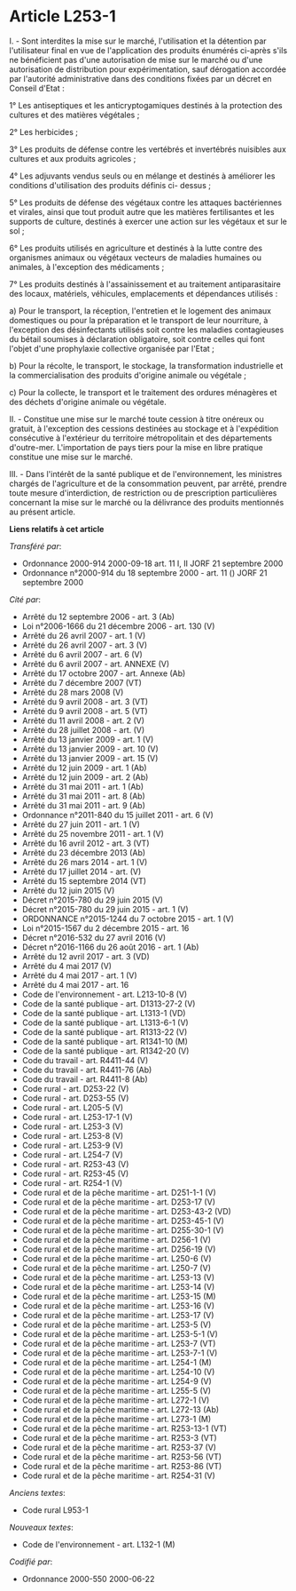 # Article L253-1

I. - Sont interdites la mise sur le marché, l'utilisation et la détention par l'utilisateur final en vue de l'application des
produits énumérés ci-après s'ils ne bénéficient pas d'une autorisation de mise sur le marché ou d'une autorisation de
distribution pour expérimentation, sauf dérogation accordée par l'autorité administrative dans des conditions fixées par un
décret en Conseil d'Etat :

1° Les antiseptiques et les anticryptogamiques destinés à la protection des cultures et des matières végétales ;

2° Les herbicides ;

3° Les produits de défense contre les vertébrés et invertébrés nuisibles aux cultures et aux produits agricoles ;

4° Les adjuvants vendus seuls ou en mélange et destinés à améliorer les conditions d'utilisation des produits définis ci-
dessus ;

5° Les produits de défense des végétaux contre les attaques bactériennes et virales, ainsi que tout produit autre que les
matières fertilisantes et les supports de culture, destinés à exercer une action sur les végétaux et sur le sol ;

6° Les produits utilisés en agriculture et destinés à la lutte contre des organismes animaux ou végétaux vecteurs de maladies
humaines ou animales, à l'exception des médicaments ;

7° Les produits destinés à l'assainissement et au traitement antiparasitaire des locaux, matériels, véhicules, emplacements
et dépendances utilisés :

a) Pour le transport, la réception, l'entretien et le logement des animaux domestiques ou pour la préparation et le transport
de leur nourriture, à l'exception des désinfectants utilisés soit contre les maladies contagieuses du bétail soumises à
déclaration obligatoire, soit contre celles qui font l'objet d'une prophylaxie collective organisée par l'Etat ;

b) Pour la récolte, le transport, le stockage, la transformation industrielle et la commercialisation des produits d'origine
animale ou végétale ;

c) Pour la collecte, le transport et le traitement des ordures ménagères et des déchets d'origine animale ou végétale.

II. - Constitue une mise sur le marché toute cession à titre onéreux ou gratuit, à l'exception des cessions destinées au
stockage et à l'expédition consécutive à l'extérieur du territoire métropolitain et des départements d'outre-mer.
L'importation de pays tiers pour la mise en libre pratique constitue une mise sur le marché.

III. - Dans l'intérêt de la santé publique et de l'environnement, les ministres chargés de l'agriculture et de la
consommation peuvent, par arrêté, prendre toute mesure d'interdiction, de restriction ou de prescription particulières
concernant la mise sur le marché ou la délivrance des produits mentionnés au présent article.

**Liens relatifs à cet article**

_Transféré par_:

  - Ordonnance 2000-914 2000-09-18 art. 11 I, II JORF 21 septembre 2000
  - Ordonnance n°2000-914 du 18 septembre 2000 - art. 11 () JORF 21 septembre 2000

_Cité par_:

  - Arrêté du 12 septembre 2006 - art. 3 (Ab)
  - Loi n°2006-1666 du 21 décembre 2006 - art. 130 (V)
  - Arrêté du 26 avril 2007 - art. 1 (V)
  - Arrêté du 26 avril 2007 - art. 3 (V)
  - Arrêté du 6 avril 2007 - art. 6 (V)
  - Arrêté du 6 avril 2007 - art. ANNEXE (V)
  - Arrêté du 17 octobre 2007 - art. Annexe (Ab)
  - Arrêté du 7 décembre 2007 (VT)
  - Arrêté du 28 mars 2008 (V)
  - Arrêté du 9 avril 2008 - art. 3 (VT)
  - Arrêté du 9 avril 2008 - art. 5 (VT)
  - Arrêté du 11 avril 2008 - art. 2 (V)
  - Arrêté du 28 juillet 2008 - art. (V)
  - Arrêté du 13 janvier 2009 - art. 1 (V)
  - Arrêté du 13 janvier 2009 - art. 10 (V)
  - Arrêté du 13 janvier 2009 - art. 15 (V)
  - Arrêté du 12 juin 2009 - art. 1 (Ab)
  - Arrêté du 12 juin 2009 - art. 2 (Ab)
  - Arrêté du 31 mai 2011 - art. 1 (Ab)
  - Arrêté du 31 mai 2011 - art. 8 (Ab)
  - Arrêté du 31 mai 2011 - art. 9 (Ab)
  - Ordonnance n°2011-840 du 15 juillet 2011 - art. 6 (V)
  - Arrêté du 27 juin 2011 - art. 1 (V)
  - Arrêté du 25 novembre 2011 - art. 1 (V)
  - Arrêté du 16 avril 2012 - art. 3 (VT)
  - Arrêté du 23 décembre 2013 (Ab)
  - Arrêté du 26 mars 2014 - art. 1 (V)
  - Arrêté du 17 juillet 2014 - art. (V)
  - Arrêté du 15 septembre 2014 (VT)
  - Arrêté du 12 juin 2015 (V)
  - Décret n°2015-780 du 29 juin 2015 (V)
  - Décret n°2015-780 du 29 juin 2015 - art. 1 (V)
  - ORDONNANCE n°2015-1244 du 7 octobre 2015 - art. 1 (V)
  - Loi n°2015-1567 du 2 décembre 2015 - art. 16
  - Décret n°2016-532 du 27 avril 2016 (V)
  - Décret n°2016-1166 du 26 août 2016 - art. 1 (Ab)
  - Arrêté du 12 avril 2017 - art. 3 (VD)
  - Arrêté du 4 mai 2017 (V)
  - Arrêté du 4 mai 2017 - art. 1 (V)
  - Arrêté du 4 mai 2017 - art. 16
  - Code de l'environnement - art. L213-10-8 (V)
  - Code de la santé publique - art. D1313-27-2 (V)
  - Code de la santé publique - art. L1313-1 (VD)
  - Code de la santé publique - art. L1313-6-1 (V)
  - Code de la santé publique - art. R1313-22 (V)
  - Code de la santé publique - art. R1341-10 (M)
  - Code de la santé publique - art. R1342-20 (V)
  - Code du travail - art. R4411-44 (V)
  - Code du travail - art. R4411-76 (Ab)
  - Code du travail - art. R4411-8 (Ab)
  - Code rural - art. D253-22 (V)
  - Code rural - art. D253-55 (V)
  - Code rural - art. L205-5 (V)
  - Code rural - art. L253-17-1 (V)
  - Code rural - art. L253-3 (V)
  - Code rural - art. L253-8 (V)
  - Code rural - art. L253-9 (V)
  - Code rural - art. L254-7 (V)
  - Code rural - art. R253-43 (V)
  - Code rural - art. R253-45 (V)
  - Code rural - art. R254-1 (V)
  - Code rural et de la pêche maritime - art. D251-1-1 (V)
  - Code rural et de la pêche maritime - art. D253-17 (V)
  - Code rural et de la pêche maritime - art. D253-43-2 (VD)
  - Code rural et de la pêche maritime - art. D253-45-1 (V)
  - Code rural et de la pêche maritime - art. D255-30-1 (V)
  - Code rural et de la pêche maritime - art. D256-1 (V)
  - Code rural et de la pêche maritime - art. D256-19 (V)
  - Code rural et de la pêche maritime - art. L250-6 (V)
  - Code rural et de la pêche maritime - art. L250-7 (V)
  - Code rural et de la pêche maritime - art. L253-13 (V)
  - Code rural et de la pêche maritime - art. L253-14 (V)
  - Code rural et de la pêche maritime - art. L253-15 (M)
  - Code rural et de la pêche maritime - art. L253-16 (V)
  - Code rural et de la pêche maritime - art. L253-17 (V)
  - Code rural et de la pêche maritime - art. L253-5 (V)
  - Code rural et de la pêche maritime - art. L253-5-1 (V)
  - Code rural et de la pêche maritime - art. L253-7 (VT)
  - Code rural et de la pêche maritime - art. L253-7-1 (V)
  - Code rural et de la pêche maritime - art. L254-1 (M)
  - Code rural et de la pêche maritime - art. L254-10 (V)
  - Code rural et de la pêche maritime - art. L254-9 (V)
  - Code rural et de la pêche maritime - art. L255-5 (V)
  - Code rural et de la pêche maritime - art. L272-1 (V)
  - Code rural et de la pêche maritime - art. L272-13 (Ab)
  - Code rural et de la pêche maritime - art. L273-1 (M)
  - Code rural et de la pêche maritime - art. R253-13-1 (VT)
  - Code rural et de la pêche maritime - art. R253-3 (VT)
  - Code rural et de la pêche maritime - art. R253-37 (V)
  - Code rural et de la pêche maritime - art. R253-56 (VT)
  - Code rural et de la pêche maritime - art. R253-86 (VT)
  - Code rural et de la pêche maritime - art. R254-31 (V)

_Anciens textes_:

  - Code rural L953-1

_Nouveaux textes_:

  - Code de l'environnement - art. L132-1 (M)

_Codifié par_:

  - Ordonnance 2000-550 2000-06-22
